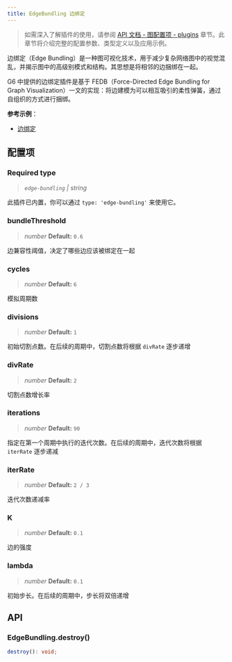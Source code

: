 ```yaml
---
title: EdgeBundling 边绑定
---
```


> 如需深入了解插件的使用，请参阅 [API 文档 - 图配置项 - plugins](/api/graph/option#plugins) 章节。此章节将介绍完整的配置参数、类型定义以及应用示例。

边绑定（Edge Bundling）是一种图可视化技术，用于减少复杂网络图中的视觉混乱，并揭示图中的高级别模式和结构。其思想是将相邻的边捆绑在一起。

G6 中提供的边绑定插件是基于 FEDB（Force-Directed Edge Bundling for Graph Visualization）一文的实现：将边建模为可以相互吸引的柔性弹簧，通过自组织的方式进行捆绑。

**参考示例**：

- [边绑定](/examples/plugin/edge-bundling/#basic)

## 配置项

### <Badge type="success">Required</Badge> type

> _`edge-bundling` \| string_

此插件已内置，你可以通过 `type: 'edge-bundling'` 来使用它。

### bundleThreshold

> _number_ **Default:** `0.6`

边兼容性阈值，决定了哪些边应该被绑定在一起

### cycles

> _number_ **Default:** `6`

模拟周期数

### divisions

> _number_ **Default:** `1`

初始切割点数。在后续的周期中，切割点数将根据 `divRate` 逐步递增

### divRate

> _number_ **Default:** `2`

切割点数增长率

### iterations

> _number_ **Default:** `90`

指定在第一个周期中执行的迭代次数。在后续的周期中，迭代次数将根据 `iterRate` 逐步递减

### iterRate

> _number_ **Default:** `2 / 3`

迭代次数递减率

### K

> _number_ **Default:** `0.1`

边的强度

### lambda

> _number_ **Default:** `0.1`

初始步长。在后续的周期中，步长将双倍递增

## API

### EdgeBundling.destroy()

```typescript
destroy(): void;
```
